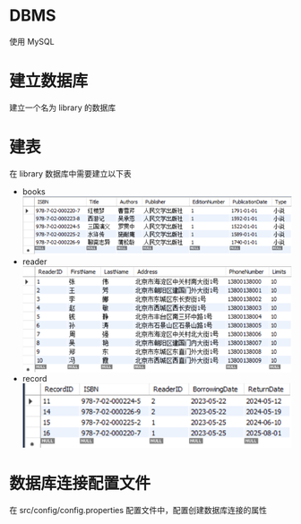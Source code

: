 # DBMS

使用 MySQL

# 建立数据库

建立一个名为 library 的数据库

# 建表

在 library 数据库中需要建立以下表

- books
  ![](src/ArtRes/books.png)
- reader
  ![](src/ArtRes/reader.png)
- record
  ![](src/ArtRes/record.png)

# 数据库连接配置文件

在 src/config/config.properties 配置文件中，配置创建数据库连接的属性
